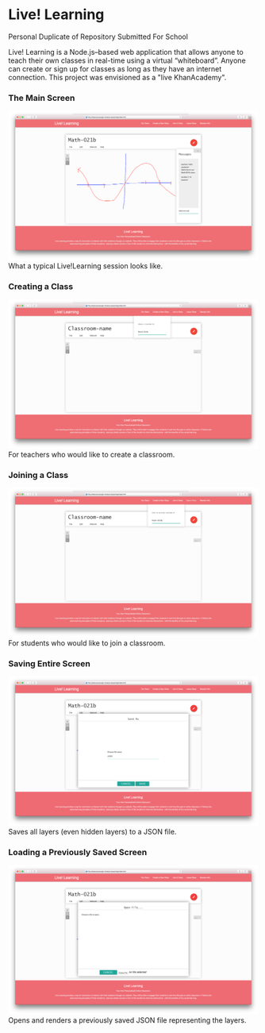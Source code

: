 # Live! Learning
Personal Duplicate of Repository Submitted For School


Live! Learning is a Node.js–based web application that allows anyone to teach their own classes in real-time using a virtual “whiteboard”. Anyone can create or sign up for classes as long as they have an internet connection. This project was envisioned as a "live KhanAcademy".


### The Main Screen
![main screen](https://github.com/ngwattcos/LiveLearning/blob/master/screenshots/whiteboard.png)
What a typical Live!Learning session looks like.


### Creating a Class
![creating class](https://github.com/ngwattcos/LiveLearning/blob/master/screenshots/create_class.png)
For teachers who would like to create a classroom.


### Joining a Class
![joining class](https://github.com/ngwattcos/LiveLearning/blob/master/screenshots/join_class.png)
For students who would like to join a classroom.


### Saving Entire Screen
![saving screen](https://github.com/ngwattcos/LiveLearning/blob/master/screenshots/save_as.png)
Saves all layers (even hidden layers) to a JSON file.


### Loading a Previously Saved Screen
![loading saved screen](https://github.com/ngwattcos/LiveLearning/blob/master/screenshots/open.png)
Opens and renders a previously saved JSON file representing the layers.

